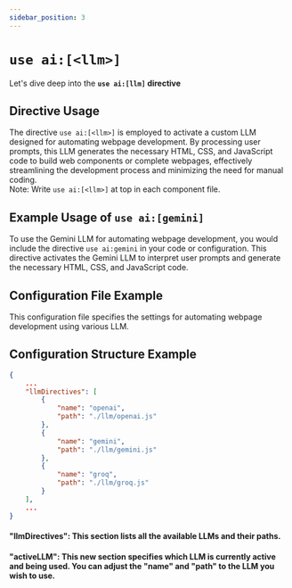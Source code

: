 ```yaml
---
sidebar_position: 3
---
```


# `use ai:[<llm>]`

Let's dive deep into the **`use ai:[llm]` directive**

## Directive Usage

The directive `use ai:[<llm>]` is employed to activate a custom LLM designed for automating webpage development. By processing user prompts, this LLM generates the necessary HTML, CSS, and JavaScript code to build web components or complete webpages, effectively streamlining the development process and minimizing the need for manual coding. <br/>
Note: Write `use ai:[<llm>]` at top in each component file.

## Example Usage of `use ai:[gemini]`

To use the Gemini LLM for automating webpage development, you would include the directive `use ai:gemini` in your code or configuration. This directive activates the Gemini LLM to interpret user prompts and generate the necessary HTML, CSS, and JavaScript code.

## Configuration File Example

This configuration file specifies the settings for automating webpage development using various LLM.

## Configuration Structure Example

```json
{
    ...
    "llmDirectives": [
        {
            "name": "openai",
            "path": "./llm/openai.js"
        },
        {
            "name": "gemini",
            "path": "./llm/gemini.js"
        },
        {
            "name": "groq",
            "path": "./llm/groq.js"
        }
    ],
    ...
}
```

#### "llmDirectives": This section lists all the available LLMs and their paths.

#### "activeLLM": This new section specifies which LLM is currently active and being used. You can adjust the "name" and "path" to the LLM you wish to use.
